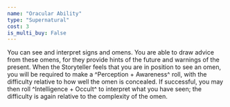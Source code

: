 ```yaml
---
name: "Oracular Ability"
type: "Supernatural"
cost: 3
is_multi_buy: False
---
```


You can see and interpret signs and omens. You are able to draw advice from these omens, for they provide hints of the future and warnings of the present. When the Storyteller feels that you are in position to see an omen, you will be required to make a ^Perception + Awareness^ roll, with the difficulty relative to how well the omen is concealed. If successful, you may then roll ^Intelligence + Occult^ to interpret what you have seen; the difficulty is again relative to the complexity of the omen.